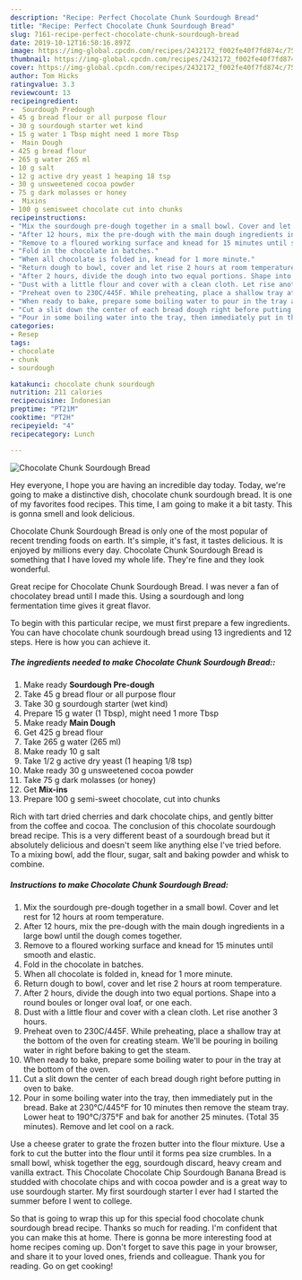 ```yaml
---
description: "Recipe: Perfect Chocolate Chunk Sourdough Bread"
title: "Recipe: Perfect Chocolate Chunk Sourdough Bread"
slug: 7161-recipe-perfect-chocolate-chunk-sourdough-bread
date: 2019-10-12T16:50:16.897Z
image: https://img-global.cpcdn.com/recipes/2432172_f002fe40f7fd874c/751x532cq70/chocolate-chunk-sourdough-bread-recipe-main-photo.jpg
thumbnail: https://img-global.cpcdn.com/recipes/2432172_f002fe40f7fd874c/751x532cq70/chocolate-chunk-sourdough-bread-recipe-main-photo.jpg
cover: https://img-global.cpcdn.com/recipes/2432172_f002fe40f7fd874c/751x532cq70/chocolate-chunk-sourdough-bread-recipe-main-photo.jpg
author: Tom Hicks
ratingvalue: 3.3
reviewcount: 13
recipeingredient:
-  Sourdough Predough
- 45 g bread flour or all purpose flour
- 30 g sourdough starter wet kind
- 15 g water 1 Tbsp might need 1 more Tbsp
-  Main Dough
- 425 g bread flour
- 265 g water 265 ml
- 10 g salt
- 12 g active dry yeast 1 heaping 18 tsp
- 30 g unsweetened cocoa powder
- 75 g dark molasses or honey
-  Mixins
- 100 g semisweet chocolate cut into chunks
recipeinstructions:
- "Mix the sourdough pre-dough together in a small bowl. Cover and let rest for 12 hours at room temperature."
- "After 12 hours, mix the pre-dough with the main dough ingredients in a large bowl until the dough comes together."
- "Remove to a floured working surface and knead for 15 minutes until smooth and elastic."
- "Fold in the chocolate in batches."
- "When all chocolate is folded in, knead for 1 more minute."
- "Return dough to bowl, cover and let rise 2 hours at room temperature."
- "After 2 hours, divide the dough into two equal portions. Shape into a round boules or longer oval loaf, or one each."
- "Dust with a little flour and cover with a clean cloth. Let rise another 3 hours."
- "Preheat oven to 230C/445F. While preheating, place a shallow tray at the bottom of the oven for creating steam. We&#39;ll be pouring in boiling water in right before baking to get the steam."
- "When ready to bake, prepare some boiling water to pour in the tray at the bottom of the oven."
- "Cut a slit down the center of each bread dough right before putting in oven to bake."
- "Pour in some boiling water into the tray, then immediately put in the bread. Bake at 230°C/445°F for 10 minutes then remove the steam tray. Lower heat to 190°C/375°F and bak for another 25 minutes. (Total 35 minutes). Remove and let cool on a rack."
categories:
- Resep
tags:
- chocolate
- chunk
- sourdough

katakunci: chocolate chunk sourdough
nutrition: 211 calories
recipecuisine: Indonesian
preptime: "PT21M"
cooktime: "PT2H"
recipeyield: "4"
recipecategory: Lunch

---
```



![Chocolate Chunk Sourdough Bread](https://img-global.cpcdn.com/recipes/2432172_f002fe40f7fd874c/751x532cq70/chocolate-chunk-sourdough-bread-recipe-main-photo.jpg)

Hey everyone, I hope you are having an incredible day today. Today, we're going to make a distinctive dish, chocolate chunk sourdough bread. It is one of my favorites food recipes. This time, I am going to make it a bit tasty. This is gonna smell and look delicious.

Chocolate Chunk Sourdough Bread is only one of the most popular of recent trending foods on earth. It's simple, it's fast, it tastes delicious. It is enjoyed by millions every day. Chocolate Chunk Sourdough Bread is something that I have loved my whole life. They're fine and they look wonderful.

Great recipe for Chocolate Chunk Sourdough Bread. I was never a fan of chocolatey bread until I made this. Using a sourdough and long fermentation time gives it great flavor.


To begin with this particular recipe, we must first prepare a few ingredients. You can have chocolate chunk sourdough bread using 13 ingredients and 12 steps. Here is how you can achieve it.

##### The ingredients needed to make Chocolate Chunk Sourdough Bread::

1. Make ready  **Sourdough Pre-dough**
1. Take 45 g bread flour or all purpose flour
1. Take 30 g sourdough starter (wet kind)
1. Prepare 15 g water (1 Tbsp), might need 1 more Tbsp
1. Make ready  **Main Dough**
1. Get 425 g bread flour
1. Take 265 g water (265 ml)
1. Make ready 10 g salt
1. Take 1/2 g active dry yeast (1 heaping 1/8 tsp)
1. Make ready 30 g unsweetened cocoa powder
1. Take 75 g dark molasses (or honey)
1. Get  **Mix-ins**
1. Prepare 100 g semi-sweet chocolate, cut into chunks


Rich with tart dried cherries and dark chocolate chips, and gently bitter from the coffee and cocoa. The conclusion of this chocolate sourdough bread recipe. This is a very different beast of a sourdough bread but it absolutely delicious and doesn&#39;t seem like anything else I&#39;ve tried before. To a mixing bowl, add the flour, sugar, salt and baking powder and whisk to combine. 

##### Instructions to make Chocolate Chunk Sourdough Bread:

1. Mix the sourdough pre-dough together in a small bowl. Cover and let rest for 12 hours at room temperature.
1. After 12 hours, mix the pre-dough with the main dough ingredients in a large bowl until the dough comes together.
1. Remove to a floured working surface and knead for 15 minutes until smooth and elastic.
1. Fold in the chocolate in batches.
1. When all chocolate is folded in, knead for 1 more minute.
1. Return dough to bowl, cover and let rise 2 hours at room temperature.
1. After 2 hours, divide the dough into two equal portions. Shape into a round boules or longer oval loaf, or one each.
1. Dust with a little flour and cover with a clean cloth. Let rise another 3 hours.
1. Preheat oven to 230C/445F. While preheating, place a shallow tray at the bottom of the oven for creating steam. We&#39;ll be pouring in boiling water in right before baking to get the steam.
1. When ready to bake, prepare some boiling water to pour in the tray at the bottom of the oven.
1. Cut a slit down the center of each bread dough right before putting in oven to bake.
1. Pour in some boiling water into the tray, then immediately put in the bread. Bake at 230°C/445°F for 10 minutes then remove the steam tray. Lower heat to 190°C/375°F and bak for another 25 minutes. (Total 35 minutes). Remove and let cool on a rack.


Use a cheese grater to grate the frozen butter into the flour mixture. Use a fork to cut the butter into the flour until it forms pea size crumbles. In a small bowl, whisk together the egg, sourdough discard, heavy cream and vanilla extract. This Chocolate Chocolate Chip Sourdough Banana Bread is studded with chocolate chips and with cocoa powder and is a great way to use sourdough starter. My first sourdough starter I ever had I started the summer before I went to college. 

So that is going to wrap this up for this special food chocolate chunk sourdough bread recipe. Thanks so much for reading. I'm confident that you can make this at home. There is gonna be more interesting food at home recipes coming up. Don't forget to save this page in your browser, and share it to your loved ones, friends and colleague. Thank you for reading. Go on get cooking!
